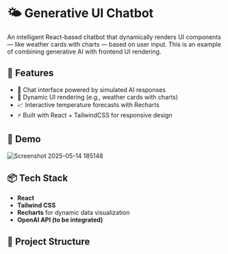 # 🌤️ Generative UI Chatbot

An intelligent React-based chatbot that dynamically renders UI components — like weather cards with charts — based on user input. 
This is an example of combining generative AI with frontend UI rendering.

## 🧠 Features

- 💬 Chat interface powered by simulated AI responses
- 🎨 Dynamic UI rendering (e.g., weather cards with charts)
- 📈 Interactive temperature forecasts with Recharts
- ⚡ Built with React + TailwindCSS for responsive design

## 🚀 Demo

 <!-- Optional: Add screenshot or recording -->
![Screenshot 2025-05-14 185148](https://github.com/user-attachments/assets/ee938b92-fc50-4523-8796-faa84e869fb1)



 

## 📦 Tech Stack

- **React**
- **Tailwind CSS**
- **Recharts** for dynamic data visualization
- **OpenAI API (to be integrated)**

## 📁 Project Structure

